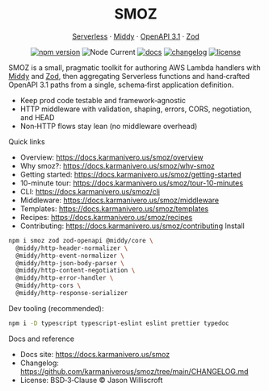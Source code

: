 <div align="center">

# SMOZ

[Serverless](https://www.serverless.com/) · [Middy](https://middy.js.org/) · [OpenAPI 3.1](https://spec.openapis.org/oas/latest.html) · [Zod](https://zod.dev/)

[![npm version](https://img.shields.io/npm/v/@karmaniverous/smoz.svg)](https://www.npmjs.com/package/@karmaniverous/smoz)
![Node Current](https://img.shields.io/node/v/@karmaniverous/smoz)
[![docs](https://img.shields.io/badge/docs-website-blue)](https://docs.karmanivero.us/smoz)
[![changelog](https://img.shields.io/badge/changelog-latest-blue.svg)](https://github.com/karmaniverous/smoz/tree/main/CHANGELOG.md)
[![license](https://img.shields.io/badge/license-BSD--3--Clause-blue.svg)](https://github.com/karmaniverous/smoz/tree/main/LICENSE.md)

</div>

SMOZ is a small, pragmatic toolkit for authoring AWS Lambda handlers with
[Middy] and [Zod], then aggregating Serverless functions and hand‑crafted
OpenAPI 3.1 paths from a single, schema‑first application definition.

- Keep prod code testable and framework‑agnostic
- HTTP middleware with validation, shaping, errors, CORS, negotiation, and HEAD
- Non‑HTTP flows stay lean (no middleware overhead)

Quick links

- Overview: https://docs.karmanivero.us/smoz/overview
- Why smoz?: https://docs.karmanivero.us/smoz/why-smoz
- Getting started: https://docs.karmanivero.us/smoz/getting-started
- 10-minute tour: https://docs.karmanivero.us/smoz/tour-10-minutes
- CLI: https://docs.karmanivero.us/smoz/cli
- Middleware: https://docs.karmanivero.us/smoz/middleware
- Templates: https://docs.karmanivero.us/smoz/templates
- Recipes: https://docs.karmanivero.us/smoz/recipes
- Contributing: https://docs.karmanivero.us/smoz/contributing
Install

```bash
npm i smoz zod zod-openapi @middy/core \
  @middy/http-header-normalizer \
  @middy/http-event-normalizer \
  @middy/http-json-body-parser \
  @middy/http-content-negotiation \
  @middy/http-error-handler \
  @middy/http-cors \
  @middy/http-response-serializer
```

Dev tooling (recommended):

```bash
npm i -D typescript typescript-eslint eslint prettier typedoc
```

Docs and reference

- Docs site: https://docs.karmanivero.us/smoz
- Changelog: https://github.com/karmaniverous/smoz/tree/main/CHANGELOG.md
- License: BSD‑3‑Clause © Jason Williscroft

[Middy]: https://middy.js.org/
[Zod]: https://zod.dev/
